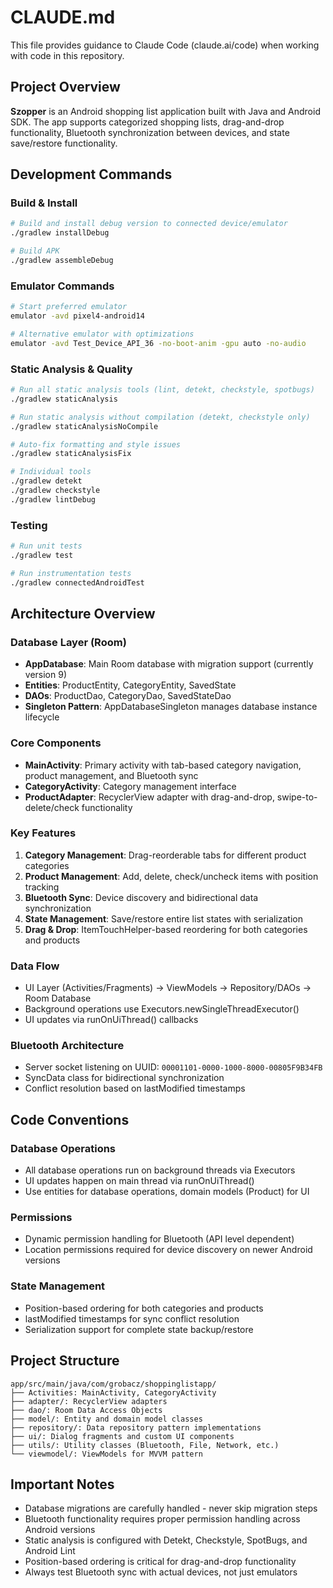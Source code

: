 # CLAUDE.md

This file provides guidance to Claude Code (claude.ai/code) when working with code in this repository.

## Project Overview

**Szopper** is an Android shopping list application built with Java and Android SDK. The app supports categorized shopping lists, drag-and-drop functionality, Bluetooth synchronization between devices, and state save/restore functionality.

## Development Commands

### Build & Install
```bash
# Build and install debug version to connected device/emulator
./gradlew installDebug

# Build APK
./gradlew assembleDebug
```

### Emulator Commands
```bash
# Start preferred emulator
emulator -avd pixel4-android14

# Alternative emulator with optimizations
emulator -avd Test_Device_API_36 -no-boot-anim -gpu auto -no-audio
```

### Static Analysis & Quality
```bash
# Run all static analysis tools (lint, detekt, checkstyle, spotbugs)
./gradlew staticAnalysis

# Run static analysis without compilation (detekt, checkstyle only)
./gradlew staticAnalysisNoCompile

# Auto-fix formatting and style issues
./gradlew staticAnalysisFix

# Individual tools
./gradlew detekt
./gradlew checkstyle
./gradlew lintDebug
```

### Testing
```bash
# Run unit tests
./gradlew test

# Run instrumentation tests
./gradlew connectedAndroidTest
```

## Architecture Overview

### Database Layer (Room)
- **AppDatabase**: Main Room database with migration support (currently version 9)
- **Entities**: ProductEntity, CategoryEntity, SavedState
- **DAOs**: ProductDao, CategoryDao, SavedStateDao
- **Singleton Pattern**: AppDatabaseSingleton manages database instance lifecycle

### Core Components
- **MainActivity**: Primary activity with tab-based category navigation, product management, and Bluetooth sync
- **CategoryActivity**: Category management interface
- **ProductAdapter**: RecyclerView adapter with drag-and-drop, swipe-to-delete/check functionality

### Key Features
1. **Category Management**: Drag-reorderable tabs for different product categories
2. **Product Management**: Add, delete, check/uncheck items with position tracking
3. **Bluetooth Sync**: Device discovery and bidirectional data synchronization
4. **State Management**: Save/restore entire list states with serialization
5. **Drag & Drop**: ItemTouchHelper-based reordering for both categories and products

### Data Flow
- UI Layer (Activities/Fragments) → ViewModels → Repository/DAOs → Room Database
- Background operations use Executors.newSingleThreadExecutor()
- UI updates via runOnUiThread() callbacks

### Bluetooth Architecture
- Server socket listening on UUID: `00001101-0000-1000-8000-00805F9B34FB`
- SyncData class for bidirectional synchronization
- Conflict resolution based on lastModified timestamps

## Code Conventions

### Database Operations
- All database operations run on background threads via Executors
- UI updates happen on main thread via runOnUiThread()
- Use entities for database operations, domain models (Product) for UI

### Permissions
- Dynamic permission handling for Bluetooth (API level dependent)
- Location permissions required for device discovery on newer Android versions

### State Management
- Position-based ordering for both categories and products
- lastModified timestamps for sync conflict resolution
- Serialization support for complete state backup/restore

## Project Structure
```
app/src/main/java/com/grobacz/shoppinglistapp/
├── Activities: MainActivity, CategoryActivity
├── adapter/: RecyclerView adapters
├── dao/: Room Data Access Objects
├── model/: Entity and domain model classes
├── repository/: Data repository pattern implementations
├── ui/: Dialog fragments and custom UI components
├── utils/: Utility classes (Bluetooth, File, Network, etc.)
└── viewmodel/: ViewModels for MVVM pattern
```

## Important Notes

- Database migrations are carefully handled - never skip migration steps
- Bluetooth functionality requires proper permission handling across Android versions
- Static analysis is configured with Detekt, Checkstyle, SpotBugs, and Android Lint
- Position-based ordering is critical for drag-and-drop functionality
- Always test Bluetooth sync with actual devices, not just emulators